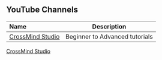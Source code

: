 ## YouTube Channels
| Name                                | Description                                          |     
|:----------------------------------- |:----------------------------------------------------:|
| [CrossMind Studio](https://www.youtube.com/channel/UCHihootMqyGz175gqOPahtw) | Beginner to Advanced tutorials| 


[CrossMind Studio](https://www.youtube.com/channel/UCHihootMqyGz175gqOPahtw)
